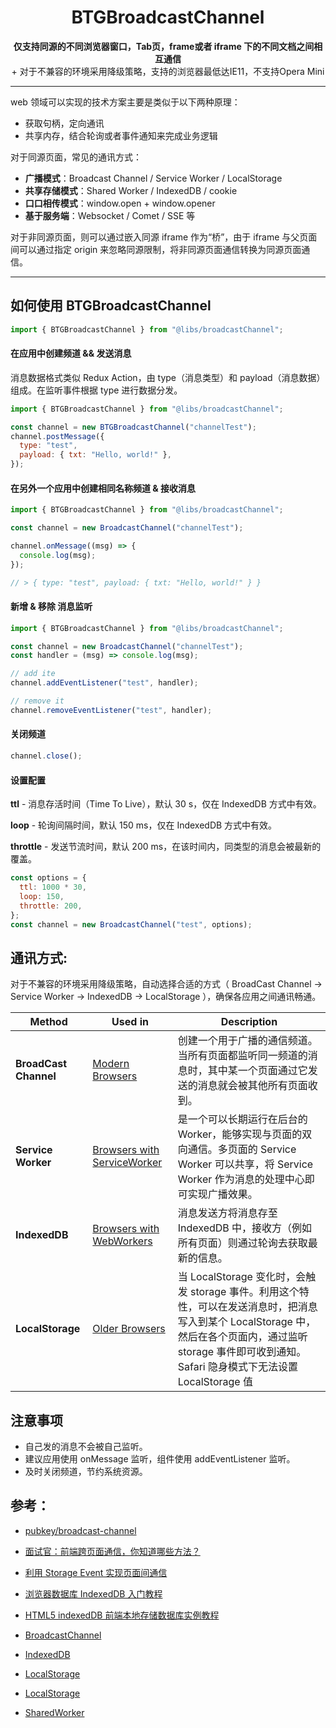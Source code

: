 <h1 align="center">BTGBroadcastChannel</h1>
<p align="center">
  <strong>仅支持同源的不同浏览器窗口，Tab页，frame或者 iframe 下的不同文档之间相互通信</strong>
  <br/>
  <span>+ 对于不兼容的环境采用降级策略，支持的浏览器最低达IE11，不支持Opera Mini</span><br />
</p>

---

web 领域可以实现的技术方案主要是类似于以下两种原理：

- 获取句柄，定向通讯
- 共享内存，结合轮询或者事件通知来完成业务逻辑

对于同源页面，常见的通讯方式：

- **广播模式**：Broadcast Channel / Service Worker / LocalStorage
- **共享存储模式**：Shared Worker / IndexedDB / cookie
- **口口相传模式**：window.open + window.opener
- **基于服务端**：Websocket / Comet / SSE 等

对于非同源页面，则可以通过嵌入同源 iframe 作为“桥”，由于 iframe 与父页面间可以通过指定 origin 来忽略同源限制，将非同源页面通信转换为同源页面通信。

---

## 如何使用 BTGBroadcastChannel

```js
import { BTGBroadcastChannel } from "@libs/broadcastChannel";
```

#### 在应用中创建频道 && 发送消息

消息数据格式类似 Redux Action，由 type（消息类型）和 payload（消息数据）组成。在监听事件根据 type 进行数据分发。

```js
import { BTGBroadcastChannel } from "@libs/broadcastChannel";

const channel = new BTGBroadcastChannel("channelTest");
channel.postMessage({
  type: "test",
  payload: { txt: "Hello, world!" },
});
```

#### 在另外一个应用中创建相同名称频道 & 接收消息

```js
import { BTGBroadcastChannel } from "@libs/broadcastChannel";

const channel = new BroadcastChannel("channelTest");

channel.onMessage((msg) => {
  console.log(msg);
});

// > { type: "test", payload: { txt: "Hello, world!" } }
```

#### 新增 & 移除 消息监听

```js
import { BTGBroadcastChannel } from "@libs/broadcastChannel";

const channel = new BroadcastChannel("channelTest");
const handler = (msg) => console.log(msg);

// add ite
channel.addEventListener("test", handler);

// remove it
channel.removeEventListener("test", handler);
```

#### 关闭频道

```js
channel.close();
```

#### 设置配置

**ttl** - 消息存活时间（Time To Live），默认 30 s，仅在 IndexedDB 方式中有效。

**loop** - 轮询间隔时间，默认 150 ms，仅在 IndexedDB 方式中有效。

**throttle** - 发送节流时间，默认 200 ms，在该时间内，同类型的消息会被最新的覆盖。

```js
const options = {
  ttl: 1000 * 30,
  loop: 150,
  throttle: 200,
};
const channel = new BroadcastChannel("test", options);
```

## 通讯方式:

对于不兼容的环境采用降级策略，自动选择合适的方式（ BroadCast Channel -> Service Worker -> IndexedDB -> LocalStorage ），确保各应用之间通讯畅通。

| Method                | Used in                                                                     | Description                                                                                                                                                                                                   |
| --------------------- | --------------------------------------------------------------------------- | ------------------------------------------------------------------------------------------------------------------------------------------------------------------------------------------------------------- |
| **BroadCast Channel** | [Modern Browsers](https://caniuse.com/?search=BroadCast%20Channel)          | 创建一个用于广播的通信频道。当所有页面都监听同一频道的消息时，其中某一个页面通过它发送的消息就会被其他所有页面收到。                                                                                          |
| **Service Worker**    | [Browsers with ServiceWorker](https://caniuse.com/?search=Service%20Worker) | 是一个可以长期运行在后台的 Worker，能够实现与页面的双向通信。多页面的 Service Worker 可以共享，将 Service Worker 作为消息的处理中心即可实现广播效果。                                                         |
| **IndexedDB**         | [Browsers with WebWorkers](https://caniuse.com/?search=IndexedDB)           | 消息发送方将消息存至 IndexedDB 中，接收方（例如所有页面）则通过轮询去获取最新的信息。                                                                                                                         |
| **LocalStorage**      | [Older Browsers](https://caniuse.com/?search=LocalStorage)                  | 当 LocalStorage 变化时，会触发 storage 事件。利用这个特性，可以在发送消息时，把消息写入到某个 LocalStorage 中，然后在各个页面内，通过监听 storage 事件即可收到通知。Safari 隐身模式下无法设置 LocalStorage 值 |

## 注意事项

- 自己发的消息不会被自己监听。
- 建议应用使用 onMessage 监听，组件使用 addEventListener 监听。
- 及时关闭频道，节约系统资源。

## 参考：

- [pubkey/broadcast-channel](https://github.com/pubkey/broadcast-channel)

- [面试官：前端跨页面通信，你知道哪些方法？](https://juejin.cn/post/6844903811232825357)

- [利用 Storage Event 实现页面间通信](https://juejin.cn/post/6844903641782943757)

- [浏览器数据库 IndexedDB 入门教程](https://www.ruanyifeng.com/blog/2018/07/indexeddb.html)

- [HTML5 indexedDB 前端本地存储数据库实例教程](https://www.zhangxinxu.com/wordpress/2017/07/html5-indexeddb-js-example/)

- [BroadcastChannel](https://developer.mozilla.org/zh-CN/docs/Web/API/BroadcastChannel)

- [IndexedDB](https://developer.mozilla.org/zh-CN/docs/Web/API/IndexedDB_API)

- [LocalStorage](https://developer.mozilla.org/zh-CN/docs/Web/API/Window/localStorage)

- [LocalStorage](https://developer.mozilla.org/zh-CN/docs/Web/API/Window/localStorage)

- [SharedWorker](https://developer.mozilla.org/zh-CN/docs/Web/API/SharedWorker)
